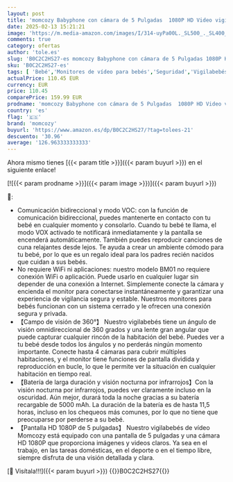```yaml
---
layout: post
title: 'momcozy Babyphone con cámara de 5 Pulgadas  1080P HD Video vigilabebés sin WiFi con cámara y Audio  batería de 5000 mAh  visión Nocturna infrarroja  Lente Gran Angular de Audio de 2 vías  Modo Vox'
date: 2025-02-13 15:21:21
image: 'https://m.media-amazon.com/images/I/314-uyPa00L._SL500_._SL400_.jpg'
comments: true
category: ofertas
author: 'tole.es'
slug: 'B0C2C2HS27-es momcozy Babyphone con cámara de 5 Pulgadas 1080P HD Video...'
sku: 'B0C2C2HS27-es'
tags: [ 'Bebé','Monitores de vídeo para bebés','Seguridad','Vigilabebés','momcozy','vigilabebés','🇪🇸', ]
actualPrice: 110.45 EUR
currency: EUR
price: 110.45
comparePrice: 159.99 EUR
prodname: 'momcozy Babyphone con cámara de 5 Pulgadas  1080P HD Video vigilabebés sin WiFi con cámara y Audio  batería de 5000 mAh  visión Nocturna infrarroja  Lente Gran Angular de Audio de 2 vías  Modo Vox'
country: 'es'
flag: '🇪🇸'
brand: 'momcozy'
buyurl: 'https://www.amazon.es/dp/B0C2C2HS27/?tag=tolees-21'
descuento: '30.96'
average: '126.963333333333'
---
```


Ahora mismo tienes [{{< param title >}}]({{< param buyurl >}}) en el siguiente enlace!

[![{{< param prodname >}}]({{< param image >}})]({{< param buyurl >}})

🔎:

- Comunicación bidireccional y modo VOC: con la función de comunicación bidireccional, puedes mantenerte en contacto con tu bebé en cualquier momento y consolarlo. Cuando tu bebé te llama, el modo VOX activado te notificará inmediatamente y la pantalla se encenderá automáticamente. También puedes reproducir canciones de cuna relajantes desde lejos. Te ayuda a crear un ambiente cómodo para tu bebé, por lo que es un regalo ideal para los padres recién nacidos que cuidan a sus bebés.
- No requiere WiFi ni aplicaciones: nuestro modelo BM01 no requiere conexión WiFi o aplicación. Puede usarlo en cualquier lugar sin depender de una conexión a Internet. Simplemente conecte la cámara y encienda el monitor para conectarse instantáneamente y garantizar una experiencia de vigilancia segura y estable. Nuestros monitores para bebés funcionan con un sistema cerrado y le ofrecen una conexión segura y privada.
- 【Campo de visión de 360°】 Nuestro vigilabebés tiene un ángulo de visión omnidireccional de 360 grados y una lente gran angular que puede capturar cualquier rincón de la habitación del bebé. Puedes ver a tu bebé desde todos los ángulos y no perderás ningún momento importante. Conecte hasta 4 cámaras para cubrir múltiples habitaciones, y el monitor tiene funciones de pantalla dividida y reproducción en bucle, lo que le permite ver la situación en cualquier habitación en tiempo real.
- 【Batería de larga duración y visión nocturna por infrarrojos】Con la visión nocturna por infrarrojos, puedes ver claramente incluso en la oscuridad. Aún mejor, durará toda la noche gracias a su batería recargable de 5000 mAh. La duración de la batería es de hasta 11,5 horas, incluso en los chequeos más comunes, por lo que no tiene que preocuparse por perderse a su bebé.
- 【Pantalla HD 1080P de 5 pulgadas】 Nuestro vigilabebés de vídeo Momcozy está equipado con una pantalla de 5 pulgadas y una cámara HD 1080P que proporciona imágenes y videos claros. Ya sea en el trabajo, en las tareas domésticas, en el deporte o en el tiempo libre, siempre disfruta de una visión detallada y clara.

[🛒 Visítala!!!]({{< param buyurl >}})
{{<world>}}B0C2C2HS27{{</world>}}
